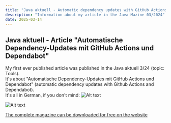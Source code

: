 ```yaml
---
title: "Java aktuell - Automatic dependency updates with GitHub Actions and Dependabot"
description: "Information about my article in the Java Mazine 03/2024"
date: 2025-03-14
---
```


## Java aktuell - Article "Automatische Dependency-Updates mit GitHub Actions und Dependabot"
My first ever published article was published in the Java aktuell 3/24 (topic: Tools).  
It's about "Automatische Dependency-Updates mit GitHub Actions und Dependabot" (automatic dependency updates with Github Actions and Dependabot).  
It's all in German, if you don't mind:
![Alt text](/img/javaaktuell_3_2024_1_small.jpg "cover java aktuell")

![Alt text](/img/javaaktuell_3_2024_2_small.jpg "cover java aktuell")

[The complete magazine can be downloaded for free on the website](https://meine.doag.org/zeitschriften/id.214.java-aktuell-3-24-tools/)

